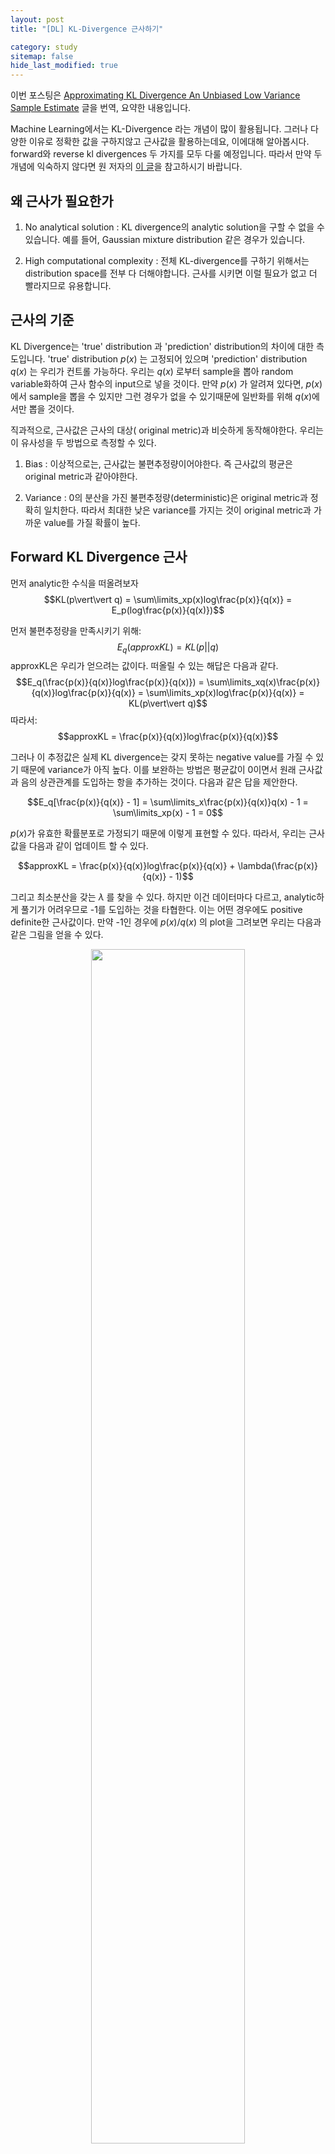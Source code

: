 ```yaml
---
layout: post
title: "[DL] KL-Divergence 근사하기"

category: study
sitemap: false
hide_last_modified: true
---
```


이번 포스팅은 
[Approximating KL Divergence An Unbiased Low Variance Sample Estimate](https://towardsdatascience.com/approximating-kl-divergence-4151c8c85ddd) 글을 번역, 요약한 내용입니다.

Machine Learning에서는 KL-Divergence 라는 개념이 많이 활용됩니다. 그러나 다양한 이유로 정확한 값을 구하지않고 근사값을 활용하는데요, 이에대해 알아봅시다. forward와 reverse kl divergences 두 가지를 모두 다룰 예정입니다. 따라서 만약 두 개념에 익숙하지 않다면 원 저자의 [이 글](https://towardsdatascience.com/forward-and-reverse-kl-divergence-906625f1df06)을 참고하시기 바랍니다.

## 왜 근사가 필요한가
1. No analytical solution : KL divergence의 analytic solution을 구할 수 없을 수 있습니다. 예를 들어, Gaussian mixture distribution 같은 경우가 있습니다.

2. High computational complexity : 전체 KL-divergence를 구하기 위해서는 distribution space를 전부 다 더해야합니다. 근사를 시키면 이럴 필요가 없고 더 빨라지므로 유용합니다.

## 근사의 기준
KL Divergence는 'true' distribution 과 'prediction' distribution의 차이에 대한 측도입니다. 'true' distribution $p(x)$ 는 고정되어 있으며 'prediction' distribution $q(x)$ 는 우리가 컨트롤 가능하다. 우리는 $q(x)$ 로부터 sample을 뽑아 random variable화하여 근사 함수의 input으로 넣을 것이다. 만약 $p(x)$ 가 알려져 있다면, $p(x)$ 에서 sample을 뽑을 수 있지만 그런 경우가 없을 수 있기때문에 일반화를 위해 $q(x)$에서만 뽑을 것이다.

직과적으로, 근사값은 근사의 대상( original metric)과 비슷하게 동작해야한다. 우리는 이 유사성을 두 방법으로 측정할 수 있다.

1. Bias : 이상적으로는, 근사값는 불편추정량이어야한다. 즉 근사값의 평균은 original metric과 같아야한다. 

2. Variance : 0의 분산을 가진 불편추정량(deterministic)은 original metric과 정확히 일치한다. 따라서 최대한 낮은 variance를 가지는 것이 original metric과 가까운 value를 가질 확률이 높다.

## Forward KL Divergence 근사
먼저 analytic한 수식을 떠올려보자
$$KL(p\vert\vert q) = \sum\limits_xp(x)log\frac{p(x)}{q(x)} = E_p(log\frac{p(x)}{q(x)})$$

먼저 불편추정량을 만족시키기 위해:
$$E_q(approxKL) = KL(p\vert\vert q)$$
approxKL은 우리가 얻으려는 값이다. 떠올릴 수 있는 해답은 다음과 같다.
$$E_q(\frac{p(x)}{q(x)}log\frac{p(x)}{q(x)}) = \sum\limits_xq(x)\frac{p(x)}{q(x)}log\frac{p(x)}{q(x)} = \sum\limits_xp(x)log\frac{p(x)}{q(x)} = KL(p\vert\vert q)$$
따라서:
$$approxKL = \frac{p(x)}{q(x)}log\frac{p(x)}{q(x)}$$

그러나 이 추정값은 실제 KL divergence는 갖지 못하는 negative value를 가질 수 있기 때문에 variance가 아직 높다. 이를 보완하는 방법은 평균값이 0이면서 원래 근사값과 음의 상관관계를 도입하는 항을 추가하는 것이다. 다음과 같은 답을 제안한다.

$$E_q[\frac{p(x)}{q(x)} - 1] = \sum\limits_x\frac{p(x)}{q(x)}q(x) - 1 = \sum\limits_xp(x) - 1 = 0$$

$p(x)$가 유효한 확률분포로 가정되기 때문에 이렇게 표현할 수 있다. 따라서, 우리는 근사값을 다음과 같이 업데이트 할 수 있다. 

$$approxKL = \frac{p(x)}{q(x)}log\frac{p(x)}{q(x)} + \lambda(\frac{p(x)}{q(x)} - 1)$$

그리고 최소분산을 갖는 $\lambda$ 를 찾을 수 있다. 하지만 이건 데이터마다 다르고, analytic하게 풀기가 어려우므로 -1를 도입하는 것을 타협한다. 이는 어떤 경우에도 positive definite한 근사값이다. 만약 -1인 경우에 $p(x)/q(x)$ 의 plot을 그려보면 우리는 다음과 같은 그림을 얻을 수 있다. 


<p align="center">
<img src = "https://miro.medium.com/max/786/1*b-I7CN3wYT_oVbkNczguyw.png"
 width="70%" />
</p>

그러므로 forward KL divergence의 근사값의 최종 식은 다음과 같다.

$$approxKL = rlogr-(r-1)$$
$$r = \frac{p(x)}{q(x)}$$

## Reverse KL Divergence 근사
Forward KL divergence 를 근사한 방식으로 Reverse KL divergence도 근사할 수 있다.

일단 analytical 식을 떠올려보자
$$KL(q\vert\vert p) = \sum\limits_xq(x)log\frac{q(x)}{p(x)} = E_p(log\frac{q(x)}{p(x)})$$

다시 한번, 간단한 불편추정량을 얻어보자. 해답은 다음과 같다.(우리는 q(x)는 sample할 수 있음을 생각하자)

$$E_q(log\frac{q(x)}{p(x)}) = \sum\limits_xq(x)log\frac{q(x)}{p
(x)} = KL(q\vert\vert p)$$

따라서 추정량은 

$$approxKL = log\frac{q(x)}{p(x)}$$

이는 forward KL divergence의 불편추정량과 정확히 동일한 문제를 가진다. 음수를 포함하기 때문에, 분산이 커진다는 점이다. 따라서 같은 항을 추가한다. 


$$approxKL = log[\frac{q(x)}{p(x)}] + \lambda(\frac{p(x)}{q(x)} -1) = \lambda(\frac{p(x)}{q(x)} -1) - log\frac{p(x)}{q(x)}$$

이제 동일하게 최소 분산을 가지는 $\lambda$를 찾으면 되지만 이는 상황마다 다르므로 1을 도입하는 것으로 타협한다. $p(x)/q(x)$ plot을 그려보면 다음과 같다.

<p align="center">
<img src = "https://miro.medium.com/max/770/1*4UPk-eVv8_YFdvfCON-Qog.png"
 width="70%" />
</p>

그러므로 최종 reverse KL divergence 의 근사값은 다음과 같다.

$$approxKL = (r-1) - logr$$
$$r = \frac{p(x)}{q(x)}$$


## 추가내용

<!-- 
## 추가
OpenAI baseline, Stable baseline, TF agent 를 살펴봤으나 
TF-agent 는 ^2 stable baseline은 이거, openai baseline은 ?? -->

상용 오픈소스는 KL divergence를 어떻게 사용하고 있는지 확인하였다. 원글의 소스가 된 포스팅의 저자는 위 내용을 바탕으로 stable baseline 에 contribution을 넣었으므로 stable baseline에는 반영되어 있다. 다른 오픈소스는 어떨까?

- OpenAI baseline
- TF-agent
    - 근사없이 unbiased reverse KL divergence를 사용한다. 